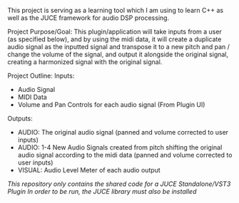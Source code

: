 This project is serving as a learning tool which I am using to learn C++ as well as the JUCE framework for audio DSP processing.

Project Purpose/Goal: This plugin/application will take inputs from a user (as specified below), and by using the midi data, it will create a duplicate audio signal as the inputted signal and transpose it to a new pitch and pan / change the volume of the signal, and output it alongside the original signal, creating a harmonized signal with the original signal.

Project Outline:
Inputs:
 - Audio Signal
 - MIDI Data
 - Volume and Pan Controls for each audio signal (From Plugin UI)

Outputs:
 - AUDIO: The original audio signal (panned and volume corrected to user inputs)
 - AUDIO: 1-4 New Audio Signals created from pitch shifting the original audio signal according to the midi data (panned and volume corrected to user inputs)
 - VISUAL: Audio Level Meter of each audio output

*This repository only contains the shared code for a JUCE Standalone/VST3 Plugin*
*In order to be run, the JUCE library must also be installed*
